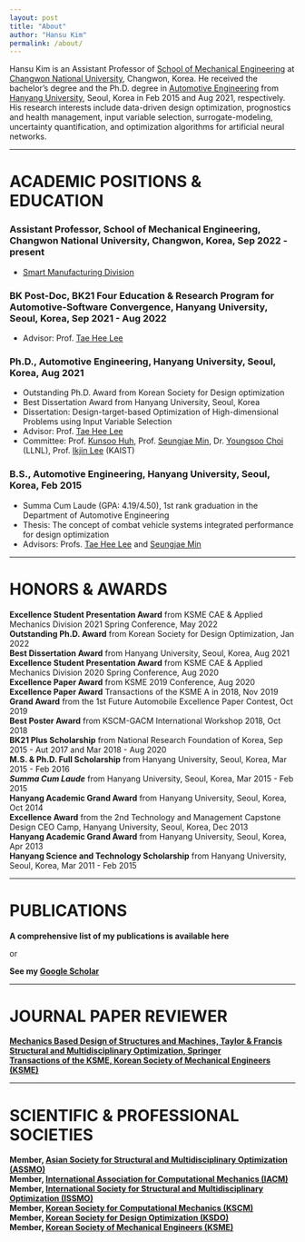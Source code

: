 ```yaml
---
layout: post
title: "About"
author: "Hansu Kim"
permalink: /about/
---
```


Hansu Kim is an Assistant Professor of [School of Mechanical Engineering](https://www.changwon.ac.kr/sme/) at [Changwon National University](https://www.changwon.ac.kr/), Changwon, Korea. He received the bachelor’s degree and the Ph.D. degree in [Automotive Engineering](https://ae.hanyang.ac.kr/) from [Hanyang University](https://www.hanyang.ac.kr/), Seoul, Korea in Feb 2015 and Aug 2021, respectively. His research interests include data-driven design optimization, prognostics and health management, input variable selection, surrogate-modeling, uncertainty quantification, and optimization algorithms for artificial neural networks.

***

# ACADEMIC POSITIONS & EDUCATION   
### Assistant Professor, School of Mechanical Engineering, Changwon National University, Changwon, Korea, Sep 2022 - present   
* [Smart Manufacturing Division](https://www.changwon.ac.kr/smart/)   

### BK Post-Doc, BK21 Four Education & Research Program for Automotive-Software Convergence, Hanyang University, Seoul, Korea, Sep 2021 - Aug 2022   
* Advisor: Prof. [Tae Hee Lee](http://odl.hanyang.ac.kr/)    

### Ph.D., Automotive Engineering, Hanyang University, Seoul, Korea, Aug 2021   
* Outstanding Ph.D. Award from Korean Society for Design optimization   
* Best Dissertation Award from Hanyang University, Seoul, Korea   
* Dissertation: Design-target-based Optimization of High-dimensional Problems using Input Variable Selection   
* Advisor: Prof. [Tae Hee Lee](http://odl.hanyang.ac.kr/)   
* Committee: Prof. [Kunsoo Huh](http://mmc.hanyang.ac.kr/), Prof. [Seungjae Min](http://cdl.hanyang.ac.kr/), Dr. [Youngsoo Choi](https://people.llnl.gov/choi15) (LLNL), Prof. [Ikjin Lee](http://idol.kaist.ac.kr/) (KAIST)   

### B.S., Automotive Engineering, Hanyang University, Seoul, Korea, Feb 2015   
* Summa Cum Laude (GPA: 4.19/4.50), 1st rank graduation in the Department of Automotive Engineering   
* Thesis: The concept of combat vehicle systems integrated performance for design optimization   
* Advisors: Profs. [Tae Hee Lee](http://odl.hanyang.ac.kr/) and [Seungjae Min](http://cdl.hanyang.ac.kr/)   

***

# HONORS & AWARDS   
**Excellence Student Presentation Award** from KSME CAE & Applied Mechanics Division 2021 Spring Conference, May 2022   
**Outstanding Ph.D. Award** from Korean Society for Design Optimization, Jan 2022   
**Best Dissertation Award** from Hanyang University, Seoul, Korea, Aug 2021   
**Excellence Student Presentation Award** from KSME CAE & Applied Mechanics Division 2020 Spring Conference, Aug 2020   
**Excellence Paper Award** from KSME 2019 Conference, Aug 2020   
**Excellence Paper Award** Transactions of the KSME A in 2018, Nov 2019   
**Grand Award** from the 1st Future Automobile Excellence Paper Contest, Oct 2019   
**Best Poster Award** from KSCM-GACM International Workshop 2018, Oct 2018   
**BK21 Plus Scholarship** from National Research Foundation of Korea, Sep 2015 - Aut 2017 and Mar 2018 - Aug 2020   
**M.S. & Ph.D. Full Scholarship** from Hanyang University, Seoul, Korea, Mar 2015 - Feb 2016   
***Summa Cum Laude*** from Hanyang University, Seoul, Korea, Mar 2015 - Feb 2015   
**Hanyang Academic Grand Award** from Hanyang University, Seoul, Korea, Oct 2014   
**Excellence Award** from the 2nd Technology and Management Capstone Design CEO Camp, Hanyang University, Seoul, Korea, Dec 2013   
**Hanyang Academic Grand Award** from Hanyang University, Seoul, Korea, Apr 2013   
**Hanyang Science and Technology Scholarship** from Hanyang University, Seoul, Korea, Mar 2011 - Feb 2015   

***

# PUBLICATIONS
**A comprehensive list of my publications is available here**   
   
or   
   
**See my [Google Scholar](https://scholar.google.co.kr/citations?user=U_RIRZ4AAAAJ&hl=ko&authuser=1)**   

***

# JOURNAL PAPER REVIEWER   
**[Mechanics Based Design of Structures and Machines, Taylor & Francis](https://www.tandfonline.com/journals/lmbd20)**   
**[Structural and Multidisciplinary Optimization, Springer](https://www.springer.com/journal/158/)**   
**[Transactions of the KSME, Korean Society of Mechanical Engineers (KSME)](http://journal.ksme.or.kr/)**   

***

# SCIENTIFIC & PROFESSIONAL SOCIETIES   
**Member, [Asian Society for Structural and Multidisciplinary Optimization (ASSMO)](http://assmo.org/)**   
**Member, [International Association for Computational Mechanics (IACM)](https://iacm.info/)**   
**Member, [International Society for Structural and Multidisciplinary Optimization (ISSMO)](http://www.issmo.net/)**   
**Member, [Korean Society for Computational Mechanics (KSCM)](http://kscm-society.org/)**   
**Member, [Korean Society for Design Optimization (KSDO)](https://ksdo.net/)**   
**Member, [Korean Society of Mechanical Engineers (KSME)](http://ksme.or.kr/main/)**   
